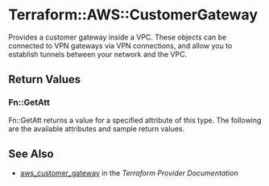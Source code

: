 # Terraform::AWS::CustomerGateway

Provides a customer gateway inside a VPC. These objects can be connected to VPN gateways via VPN connections, and allow you to establish tunnels between your network and the VPC.

## Return Values

### Fn::GetAtt

Fn::GetAtt returns a value for a specified attribute of this type. The following are the available attributes and sample return values.

## See Also

* [aws_customer_gateway](https://www.terraform.io/docs/providers/aws/r/customer_gateway.html) in the _Terraform Provider Documentation_